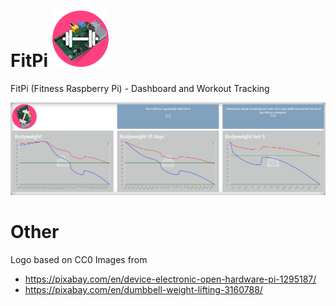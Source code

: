 # FitPi ![Logo](https://github.com/spech66/fitpi/blob/master/fitpilogo.png)
FitPi (Fitness Raspberry Pi) - Dashboard and Workout Tracking

![Screenshot](https://github.com/spech66/fitpi/blob/master/screenshot.jpg)

# Other
Logo based on CC0 Images from
* https://pixabay.com/en/device-electronic-open-hardware-pi-1295187/
* https://pixabay.com/en/dumbbell-weight-lifting-3160788/
